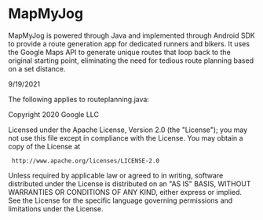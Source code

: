 # MapMyJog
MapMyJog is powered through Java and implemented through Android SDK to provide a route 
generation app for dedicated runners and bikers. It uses the Google Maps API to generate 
unique routes that loop back to the original starting point, eliminating the need for
tedious route planning based on a set distance.


9/19/2021

The following applies to routeplanning.java:

Copyright 2020 Google LLC

Licensed under the Apache License, Version 2.0 (the "License");
you may not use this file except in compliance with the License.
You may obtain a copy of the License at

     http://www.apache.org/licenses/LICENSE-2.0

Unless required by applicable law or agreed to in writing, software
distributed under the License is distributed on an "AS IS" BASIS,
WITHOUT WARRANTIES OR CONDITIONS OF ANY KIND, either express or implied.
See the License for the specific language governing permissions and
limitations under the License.
